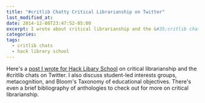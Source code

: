 ```yaml
---
title: "#critlib Chatty Critical Librarianship on Twitter"
last_modified_at:
date: 2014-12-08T23:47:52-05:00
excerpt: I wrote about critical librarianship and the &#35;critlib chats on Twitter for Hack Library School.
categories:
tags: 
  - critlib chats
  - hack library school
---
```


Here's a [post I wrote for Hack Libary School](http://hacklibschool.wordpress.com/2014/12/08/critlib-chatty-critical-librarianship-on-twitter/) on critical librarianship and the #critlib chats on Twitter. I also discuss student-led interests groups, metacognition, and Bloom's Taxonomy of educational objectives. There's even a brief bibliography of anthologies to check out for more on critical librarianship.   
